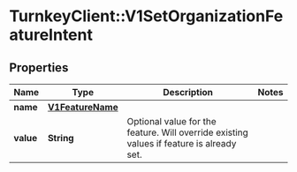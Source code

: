 # TurnkeyClient::V1SetOrganizationFeatureIntent

## Properties
Name | Type | Description | Notes
------------ | ------------- | ------------- | -------------
**name** | [**V1FeatureName**](V1FeatureName.md) |  | 
**value** | **String** | Optional value for the feature. Will override existing values if feature is already set. | 

